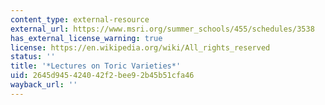 ```yaml
---
content_type: external-resource
external_url: https://www.msri.org/summer_schools/455/schedules/3538
has_external_license_warning: true
license: https://en.wikipedia.org/wiki/All_rights_reserved
status: ''
title: '*Lectures on Toric Varieties*'
uid: 2645d945-4240-42f2-bee9-2b45b51cfa46
wayback_url: ''
---
```

